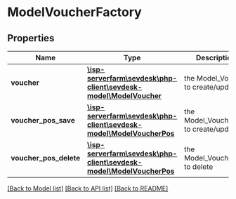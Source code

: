 # ModelVoucherFactory

## Properties
Name | Type | Description | Notes
------------ | ------------- | ------------- | -------------
**voucher** | [**\isp-serverfarm\sevdesk\php-client\sevdesk-model\ModelVoucher**](ModelVoucher.md) | the Model_Voucher to create/update | [optional] 
**voucher_pos_save** | [**\isp-serverfarm\sevdesk\php-client\sevdesk-model\ModelVoucherPos**](ModelVoucherPos.md) | the Model_VoucherPos to create/update | [optional] 
**voucher_pos_delete** | [**\isp-serverfarm\sevdesk\php-client\sevdesk-model\ModelVoucherPos**](ModelVoucherPos.md) | the Model_VoucherPos to delete | [optional] 

[[Back to Model list]](../README.md#documentation-for-models) [[Back to API list]](../README.md#documentation-for-api-endpoints) [[Back to README]](../README.md)


